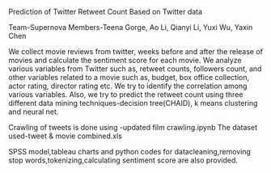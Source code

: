 

Prediction of Twitter Retweet Count Based on Twitter data

Team-Supernova
Members-Teena Gorge, Ao Li, Qianyi Li, Yuxi Wu, Yaxin Chen

We collect movie reviews from twitter, weeks before and after the release of movies and calculate the sentiment score for each movie. We analyze various variables from Twitter such as, retweet counts, followers count, and other variables related to a movie such as, budget, box office collection, actor rating, director rating etc. We try to identify the correlation among various variables. Also, we try to predict the retweet count using three different data mining techniques-decision tree(CHAID), k means clustering and neural net.


Crawling of tweets is done using -updated film crawling.ipynb
The dataset used-tweet & movie combined.xls

SPSS model,tableau charts and python codes for datacleaning,removing stop words,tokenizing,calculating sentiment score are also provided.


